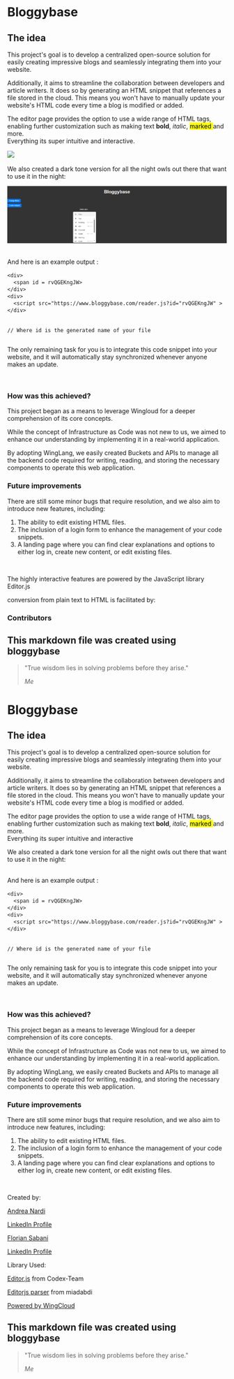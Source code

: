 <h1>Bloggybase</h1>
<h2>The idea</h2>
<p class="paragraph">
  This project's goal is to develop a centralized open-source solution for
  easily creating impressive blogs and seamlessly integrating them into your
  website.
</p>
<p class="paragraph">
  Additionally, it aims to streamline the collaboration between developers and
  article writers. It does so by generating an HTML snippet that references a
  file stored in the cloud. This means you won't have to manually update your
  website's HTML code every time a blog is modified or added.
</p>
<p class="paragraph">
  The editor page provides the option to use a wide range of HTML tags, enabling
  further customization such as making text <b>bold</b>, <i>italic</i>,
  <mark class="cdx-marker">marked </mark>and more.<br />Everything its super
  intuitive and interactive.
</p>
<img src="/img/img/white-theme.png" />
<p class="paragraph">
  We also created a dark tone version for all the night owls out there that want
  to use it in the night:
</p>
<img src="/img/dark-theme.png" />
<p class="paragraph"><br />And here is an example output :<br /></p>
<pre><code class="code-block">&lt;div&gt;
  &lt;span id = rvQGEKngJW&gt;
&lt;/div&gt;
&lt;div&gt;
  &lt;script src="https://www.bloggybase.com/reader.js?id="rvQGEKngJW" &gt;
&lt;/div&gt;

// Where id is the generated name of your file</code></pre>
<p class="paragraph">
  The only remaining task for you is to integrate this code snippet into your
  website, and it will automatically stay synchronized whenever anyone makes an
  update.
</p>
<br />
<h3>How was this achieved?</h3>
<p class="paragraph">
  This project began as a means to leverage Wingloud for a deeper comprehension
  of its core concepts.
</p>
<p class="paragraph">
  While the concept of Infrastructure as Code was not new to us, we aimed to
  enhance our understanding by implementing it in a real-world application.<br />
</p>
<p class="paragraph">
  By adopting WingLang, we easily created Buckets and APIs to manage all the
  backend code required for writing, reading, and storing the necessary
  components to operate this web application.&nbsp;&nbsp;<br />
</p>
<h3>Future improvements</h3>
<p class="paragraph">
  There are still some minor bugs that require resolution, and we also aim to
  introduce new features, including:<br />
</p>
<ol>
  <li>The ability to edit existing HTML files.</li>
  <li>
    The inclusion of a login form to enhance the management of your code
    snippets.
  </li>
  <li>
    A landing page where you can find clear explanations and options to either
    log in, create new content, or edit existing files.
  </li>
</ol>
<br />
<p class="paragraph">
  The highly interactive features are powered by the JavaScript library
  Editor.js
</p>
<p class="paragraph">conversion from plain text to HTML is facilitated by:</p>
<h3>Contributors</h3>
<h2>This markdown file was created using bloggybase</h2>
<blockquote>
  <p>"True wisdom lies in solving problems before they arise."</p>
  <cite>Me</cite>
</blockquote>

<h1>Bloggybase</h1>
<h2>The idea</h2>
<p class="paragraph">
  This project's goal is to develop a centralized open-source solution for
  easily creating impressive blogs and seamlessly integrating them into your
  website.
</p>
<p class="paragraph">
  Additionally, it aims to streamline the collaboration between developers and
  article writers. It does so by generating an HTML snippet that references a
  file stored in the cloud. This means you won't have to manually update your
  website's HTML code every time a blog is modified or added.
</p>
<p class="paragraph">
  The editor page provides the option to use a wide range of HTML tags, enabling
  further customization such as making text <b>bold</b>, <i>italic</i>,
  <mark class="cdx-marker">marked </mark>and more.<br />Everything its super
  intuitive and interactive
</p>
<p class="paragraph">
  We also created a dark tone version for all the night owls out there that want
  to use it in the night:
</p>
<p class="paragraph"><br />And here is an example output :<br /></p>
<pre><code class="code-block">&lt;div&gt;
  &lt;span id = rvQGEKngJW&gt;
&lt;/div&gt;
&lt;div&gt;
  &lt;script src="https://www.bloggybase.com/reader.js?id="rvQGEKngJW" &gt;
&lt;/div&gt;

// Where id is the generated name of your file</code></pre>
<p class="paragraph">
  The only remaining task for you is to integrate this code snippet into your
  website, and it will automatically stay synchronized whenever anyone makes an
  update.
</p>
<br />
<h3>How was this achieved?</h3>
<p class="paragraph">
  This project began as a means to leverage Wingloud for a deeper comprehension
  of its core concepts.
</p>
<p class="paragraph">
  While the concept of Infrastructure as Code was not new to us, we aimed to
  enhance our understanding by implementing it in a real-world application.<br />
</p>
<p class="paragraph">
  By adopting WingLang, we easily created Buckets and APIs to manage all the
  backend code required for writing, reading, and storing the necessary
  components to operate this web application.&nbsp;&nbsp;<br />
</p>
<h3>Future improvements</h3>
<p class="paragraph">
  There are still some minor bugs that require resolution, and we also aim to
  introduce new features, including:<br />
</p>
<ol>
  <li>The ability to edit existing HTML files.</li>
  <li>
    The inclusion of a login form to enhance the management of your code
    snippets.
  </li>
  <li>
    A landing page where you can find clear explanations and options to either
    log in, create new content, or edit existing files.
  </li>
</ol>
<br />
<p>Created by:</p>
<p><a href="https://github.com/andreanardi7">Andrea Nardi</a></p>
<p>
  <a href="https://www.linkedin.com/in/andrea-nardi-39418b1ab/"
    >LinkedIn Profile</a
  >
</p>
<p><a href="https://github.com/fl0wo">Florian Sabani</a></p>
<p>
  <a href="https://www.linkedin.com/in/florian-sabani/">LinkedIn Profile</a>
</p>
<p>Library Used:</p>
<p>
  <a href="https://github.com/codex-team/editor.js">Editor.js</a> from
  Codex-Team
</p>
<p>
  <a href="https://github.com/miadabdi/editorjs-parser">Editorjs parser</a> from
  miadabdi
</p>
<p><a href="https://www.wing.cloud/">Powered by WingCloud</a></p>
<h2>This markdown file was created using bloggybase</h2>
<blockquote>
  <p>"True wisdom lies in solving problems before they arise."</p>
  <cite>Me</cite>
</blockquote>
